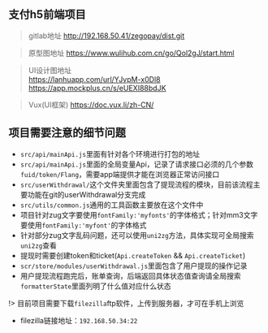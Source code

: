## 支付h5前端项目

> gitlab地址
http://192.168.50.41/zegopay/dist.git

> 原型图地址
https://www.wulihub.com.cn/go/Qol2gJ/start.html

> UI设计图地址<br>
https://lanhuapp.com/url/YJvpM-x0Dl8<br>
https://app.mockplus.cn/s/eUEXI88bdJK

> Vux(UI框架)
https://doc.vux.li/zh-CN/

## 项目需要注意的细节问题

- ```src/api/mainApi.js```里面有针对各个环境进行打包的地址
- ```src/api/mainApi.js```里面的全局变量Api，记录了请求接口必须的几个参数```fuid/token/Flang```，需要app端提供才能在浏览器正常访问接口
- ```src/userWithdrawal/```这个文件夹里面包含了提现流程的模块，目前该流程主要功能在git的userWithdrawal分支完成
- ```src/utils/common.js```通用的工具函数主要放在这个文件中
- 项目针对zug文字要使用```fontFamily:'myfonts'```的字体格式；针对mm3文字要使用```fontFamily:'myfont'```的字体格式
- 针对部分zug文字乱码问题，还可以使用```uni2zg```方法，具体实现可全局搜索```uni2zg```查看
- 提现时需要创建token和ticket(```Api.createToken``` && ```Api.createTicket```)
- ```scr/store/modules/userWithdrawal.js```里面包含了用户提现的操作记录
- 用户提现流程跑完后，账单查询，后端返回具体状态值查询请全局搜索```formatterState```里面列明了什么值对应什么状态

!> 目前项目需要下载```filezilla```ftp软件，上传到服务器，才可在手机上浏览

- filezilla链接地址：```192.168.50.34:22```


